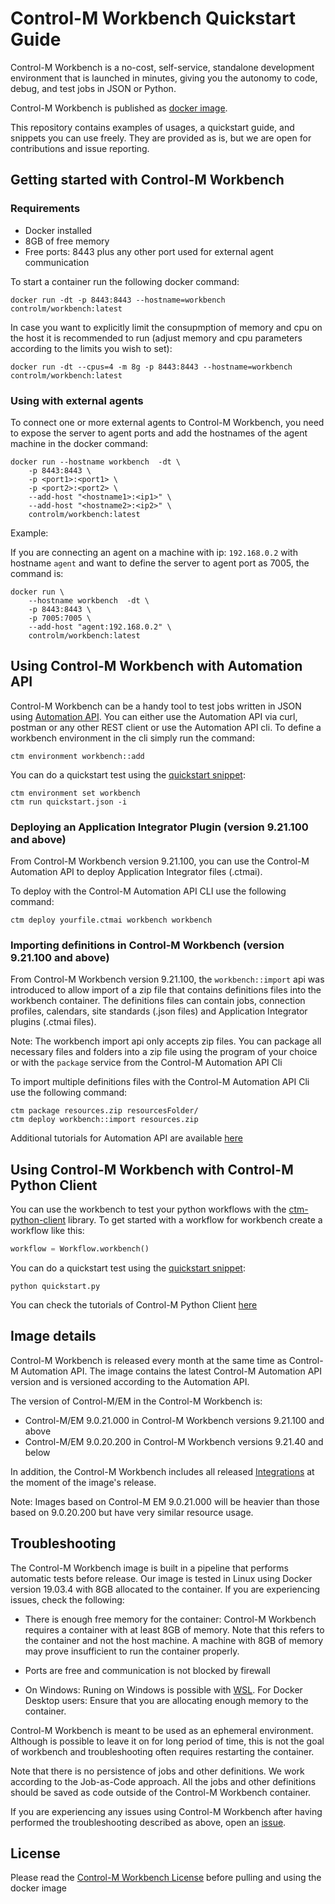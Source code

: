 # Control-M Workbench Quickstart Guide

Control-M Workbench is a no-cost, self-service, standalone development environment that is launched in minutes, giving you the autonomy to code, debug, and test jobs in JSON or Python.

Control-M Workbench is published as [docker image](https://hub.docker.com/repository/docker/controlm/workbench). 

This repository contains examples of usages, a quickstart guide, and snippets you can use freely. They are provided as is, but we are open for contributions and issue reporting.


## Getting started with Control-M Workbench


### Requirements

- Docker installed
- 8GB of free memory
- Free ports: 8443 plus any other port used for external agent communication


To start a container run the following docker command:
```
docker run -dt -p 8443:8443 --hostname=workbench controlm/workbench:latest
```

In case you want to explicitly limit the consupmption of memory and cpu on the host it is recommended to run (adjust memory and cpu parameters according to the limits you wish to set):
```
docker run -dt --cpus=4 -m 8g -p 8443:8443 --hostname=workbench controlm/workbench:latest
```


### Using with external agents

To connect one or more external agents to Control-M Workbench, you need to expose the server to agent ports and add the hostnames of the agent machine in the docker command:

```
docker run --hostname workbench  -dt \
    -p 8443:8443 \
    -p <port1>:<port1> \
    -p <port2>:<port2> \
    --add-host "<hostname1>:<ip1>" \
    --add-host "<hostname2>:<ip2>" \
    controlm/workbench:latest
```

Example: 

If you are connecting an agent on a machine with ip: `192.168.0.2` with hostname `agent` and want to define the server to agent port as 7005, the command is:

```
docker run \
    --hostname workbench  -dt \
    -p 8443:8443 \
    -p 7005:7005 \
    --add-host "agent:192.168.0.2" \
    controlm/workbench:latest
```

## Using Control-M Workbench with Automation API

Control-M Workbench can be a handy tool to test jobs written in JSON using [Automation API](https://docs.bmc.com/docs/automation-api/monthly). You can either use the Automation API via curl, postman or any other REST client or use the Automation API cli. To define a workbench environment in the cli simply run the command:
```
ctm environment workbench::add
```
You can do a quickstart test using the [quickstart snippet](snippets/quickstart.json):

```
ctm environment set workbench
ctm run quickstart.json -i
```

### Deploying an Application Integrator Plugin (version 9.21.100 and above)

From Control-M Workbench version 9.21.100, you can use the Control-M Automation API to deploy Application Integrator files (.ctmai). 

To deploy with the Control-M Automation API CLI use the following command:
```
ctm deploy yourfile.ctmai workbench workbench
```
### Importing definitions in Control-M Workbench (version 9.21.100 and above)
From Control-M Workbench version 9.21.100, the `workbench::import` api was introduced to allow import of a zip file that contains definitions files into the workbench container. The definitions files can contain jobs, connection profiles, calendars, site standards (.json files) and Application Integrator plugins (.ctmai files).

Note: The workbench import api only accepts zip files. You can package all necessary files and folders into a zip file using the program of your choice or with the `package` service from the Control-M Automation API Cli

To import multiple definitions files with the Control-M Automation API Cli use the following command:
```
ctm package resources.zip resourcesFolder/
ctm deploy workbench::import resources.zip
```

Additional tutorials for Automation API are available [here](https://docs.bmc.com/docs/automation-api/monthly/tutorials-1116950277.html)

## Using Control-M Workbench with Control-M Python Client

You can use the workbench to test your python workflows with the [ctm-python-client](https://github.com/controlm/ctm-python-client) library. To get started with a workflow for workbench create a workflow like this:
```python
workflow = Workflow.workbench()
```


You can do a quickstart test using the [quickstart snippet](snippets/quickstart.py):

```
python quickstart.py
```

You can check the tutorials of Control-M Python Client [here](https://controlm.github.io/ctm-python-client/tutorials.html)

## Image details

Control-M Workbench is released every month at the same time as Control-M Automation API. The image contains the latest Control-M Automation API version and is versioned according to the Automation API. 

The version of Control-M/EM in the Control-M Workbench is:
- Control-M/EM 9.0.21.000 in Control-M Workbench versions 9.21.100 and above
- Control-M/EM 9.0.20.200 in Control-M Workbench versions 9.21.40 and below

In addition, the Control-M Workbench includes all released [Integrations](https://docs.bmc.com/docs/ctm_integrations/control-m-integrations-home-994589883.html) at the moment of the image's release.

Note: Images based on Control-M EM 9.0.21.000 will be heavier than those based on 9.0.20.200 but have very similar resource usage.


## Troubleshooting

The Control-M Workbench image is built in a pipeline that performs automatic tests before release. Our image is tested in Linux using Docker version 19.03.4 with 8GB allocated to the container. If you are experiencing issues, check the following:

- There is enough free memory for the container: Control-M Workbench requires a container with at least 8GB of memory. Note that this refers to the container and not the host machine. A machine with 8GB of memory may prove insufficient to run the container properly.

- Ports are free and communication is not blocked by firewall

- On Windows: Runing on Windows is possible with [WSL](https://docs.docker.com/desktop/windows/wsl/). For Docker Desktop users: Ensure that you are allocating enough memory to the container.

Control-M Workbench is meant to be used as an ephemeral environment. Although is possible to leave it on for long period of time, this is not the goal of workbench and troubleshooting often requires restarting the container. 

Note that there is no persistence of jobs and other definitions. We work according to the Job-as-Code approach. All the jobs and other definitions should be saved as code outside of the Control-M Workbench container. 

If you are experiencing any issues using Control-M Workbench after having performed the troubleshooting described as above, open an [issue](https://github.com/controlm/workbench/issues).


## License

Please read the [Control-M Workbench License](https://aapi-swagger-doc.s3.us-west-2.amazonaws.com/workbench-license/Control-M+Workbench+Terms+of+Use+v.07.20.2022.pdf) before pulling and using the docker image
